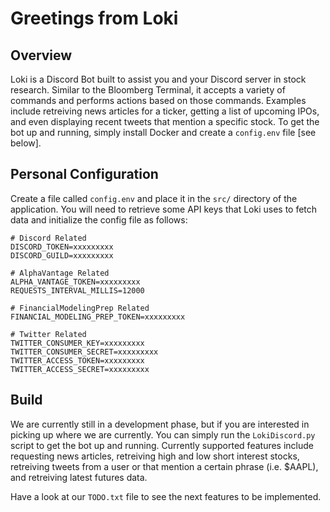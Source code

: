 # Greetings from Loki

## Overview
Loki is a Discord Bot built to assist you and your Discord server in stock research. Similar to the Bloomberg Terminal, it accepts a variety of commands and performs actions based on those commands. Examples include retreiving news articles for a ticker, getting a list of upcoming IPOs, and even displaying recent tweets that mention a specific stock. To get the bot up and running, simply install Docker and create a ```config.env``` file [see below]. 

## Personal Configuration 
Create a file called ```config.env``` and place it in the ```src/``` directory of the application. You will need to retrieve some API keys that Loki uses to fetch data and initialize the config file as follows:

```
# Discord Related
DISCORD_TOKEN=xxxxxxxxx
DISCORD_GUILD=xxxxxxxxx

# AlphaVantage Related
ALPHA_VANTAGE_TOKEN=xxxxxxxxx
REQUESTS_INTERVAL_MILLIS=12000 

# FinancialModelingPrep Related
FINANCIAL_MODELING_PREP_TOKEN=xxxxxxxxx

# Twitter Related
TWITTER_CONSUMER_KEY=xxxxxxxxx
TWITTER_CONSUMER_SECRET=xxxxxxxxx
TWITTER_ACCESS_TOKEN=xxxxxxxxx
TWITTER_ACCESS_SECRET=xxxxxxxxx
```


## Build
We are currently still in a development phase, but if you are interested in picking up where we are currently. You can simply run the ```LokiDiscord.py``` script to get the bot up and running. Currently supported features include requesting news articles, retreiving high and low short interest stocks, retreiving tweets from a user or that mention a certain phrase (i.e. $AAPL), and retreiving latest futures data. 

Have a look at our ```TODO.txt``` file to see the next features to be implemented.